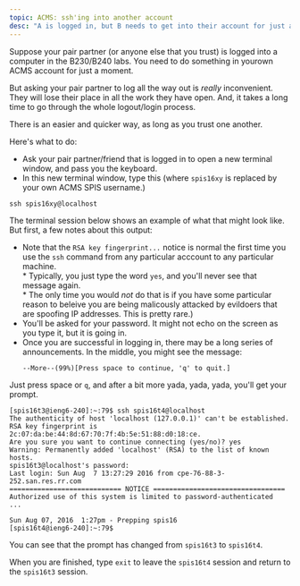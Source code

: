 ```yaml
---
topic: ACMS: ssh'ing into another account
desc: "A is logged in, but B needs to get into their account for just a moment..."
---
```


Suppose your pair partner (or anyone else that you trust) is logged into a computer in the B230/B240 labs.   You need
 to do something in yourown ACMS account for just a moment.

But asking your pair partner to log all the way out is *really* inconvenient.   They will lose their place in all the work they have open.  And, it takes a long time to go through the whole logout/login process.

There is an easier and quicker way, as long as you trust one another.

Here's what to do:

* Ask your pair partner/friend that is logged in to open a new terminal window, and pass you the keyboard.
* In this new terminal window,  type this (where `spis16xy` is replaced by your own ACMS SPIS username.)

`ssh spis16xy@localhost`

The terminal session below shows an example of what that might look like.   But first, a few notes about this output:

*    Note that the `RSA key fingerprint...` notice is normal the
     first time you use the `ssh` command from any particular acccount to any particular machine.   
    *    Typically,
         you just type the word `yes`, and you'll never see that message again.    
    *    The only time you would *not* do that is
         if you have some particular reason to beleive you are being malicously attacked by evildoers that are spoofing IP addresses.   This is pretty rare.)
*   You'll be asked for your password.  It might not echo on the screen as you type it, but it is going in.
*   Once you are successful in logging in, there may be a long series of announcements.  In the middle, you might
    see the message:
    ```
    --More--(99%)[Press space to continue, 'q' to quit.]
    ```
   Just press space or `q`, and after a bit more yada, yada, yada, you'll get your prompt.


```
[spis16t3@ieng6-240]:~:79$ ssh spis16t4@localhost
The authenticity of host 'localhost (127.0.0.1)' can't be established.
RSA key fingerprint is 2c:07:da:be:44:8d:67:70:7f:4b:5e:51:88:d0:18:ce.
Are you sure you want to continue connecting (yes/no)? yes
Warning: Permanently added 'localhost' (RSA) to the list of known hosts.
spis16t3@localhost's password: 
Last login: Sun Aug  7 13:27:29 2016 from cpe-76-88-3-252.san.res.rr.com
============================ NOTICE =================================
Authorized use of this system is limited to password-authenticated
...

Sun Aug 07, 2016  1:27pm - Prepping spis16
[spis16t4@ieng6-240]:~:79$ 
```

You can see that the prompt has changed from `spis16t3` to `spis16t4`.

When you are finished, type `exit` to leave the `spis16t4` session and return to the `spis16t3` session.


